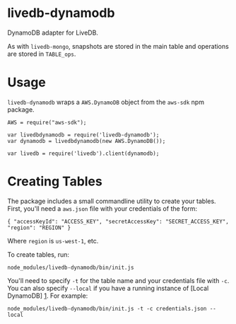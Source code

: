 livedb-dynamodb
===============

DynamoDB adapter for LiveDB.

As with `livedb-mongo`, snapshots are stored in the main table and operations
are stored in `TABLE_ops`. 

# Usage

`livedb-dynamodb` wraps a `AWS.DynamoDB` object from the `aws-sdk` npm package. 

```
AWS = require("aws-sdk");

var livedbdynamodb = require('livedb-dynamodb');
var dynamodb = livedbdynamodb(new AWS.DynamoDB());

var livedb = require('livedb').client(dynamodb);
```

# Creating Tables

The package includes a small commandline utility to create your tables. First,
you'll need a `aws.json` file with your credentials of the form:

```
{ "accessKeyId": "ACCESS_KEY", "secretAccessKey": "SECRET_ACCESS_KEY",
"region": "REGION" }
```

Where `region` is `us-west-1`, etc.

To create tables, run:

```
node_modules/livedb-dynamodb/bin/init.js
```

You'll need to specify `-t` for the table name and your credentials file with
`-c`. You can also specify `--local` if you have a running instance of [Local
DynamoDB] [1]. For example:

```
node_modules/livedb-dynamodb/bin/init.js -t -c credentials.json --local
```

[1]:
http://docs.aws.amazon.com/amazondynamodb/latest/developerguide/Tools.DynamoDBLocal.html

